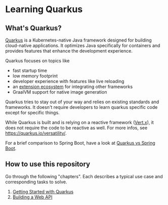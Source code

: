 # Learning Quarkus

## What's Quarkus?

[Quarkus](https://quarkus.io/) is a Kubernetes-native Java framework designed for building cloud-native applications.
It optimizes Java specifically for containers and provides features that enhance the development experience.

Quarkus focuses on topics like

- fast startup time
- low memory footprint
- developer experience with features like live reloading
- an [extension ecosystem](https://quarkus.io/extensions/) for integrating other frameworks
- GraalVM support for native image generation

Quarkus tries to stay out of your way and relies on existing standards and frameworks.
It doesn't require developers to learn quarkus specific code except for specific things.

While Quarkus is built and is relying on a reactive framework ([Vert.x](https://vertx.io)), it does not require the code
to be reactive as well.
For more infos, see https://quarkus.io/versatility/.

For a brief comparison to Spring Boot, have a look at [Quarkus vs Spring Boot](docs/Quarkus-vs-SpringBoot.md).

## How to use this repository
Go through the following "chapters". Each describes a typical use case and corresponding tasks to solve.
1. [Getting Started with Quarkus](docs/0-Getting-Started.md)
2. [Building a Web API](docs/1-Web-API.md)
